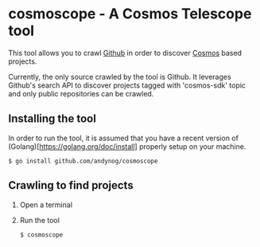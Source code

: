 # cosmoscope - A Cosmos Telescope tool

This tool allows you to crawl [Github](https://github.com) in order to discover [Cosmos](https://cosmos.network) based projects.

Currently, the only source crawled by the tool is Github. It leverages Github's search API to discover projects tagged with 'cosmos-sdk' topic and only public repositories can be crawled.

## Installing the tool

In order to run the tool, it is assumed that you have a recent version of (Golang)[https://golang.org/doc/install] properly setup on your machine.

```$ go install github.com/andynog/cosmoscope```

## Crawling to find projects

1. Open a terminal
2. Run the tool

    ```$ cosmoscope```
